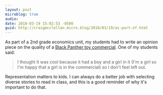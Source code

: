 ```yaml
---
layout: post
microblog: true
audio: 
date: 2018-03-19 15:02:53 -0500
guid: http://craigmcclellan.micro.blog/2018/03/19/as-part-of.html
---
```

As part of a 2nd grade economics unit, my students had to write an opinion piece on the quality of a [Black Panther toy commercial](https://youtu.be/93rpR7Xkx_8). One of my students said:

> I thought it was cool because it had a boy and a girl in it (I'm a girl so I'm happy that a girl is in the commercial) so I don't feel left out.

Representation matters to kids. I can always do a better job with selecting diverse stories to read in class, and this is a good reminder of why it's important to do that.
